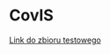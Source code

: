 # CovIS

[Link do zbioru testowego](https://drive.google.com/drive/folders/1FNLemHpTDPDnoWg6Rf69iA201-RDoHEw?usp=sharing)
